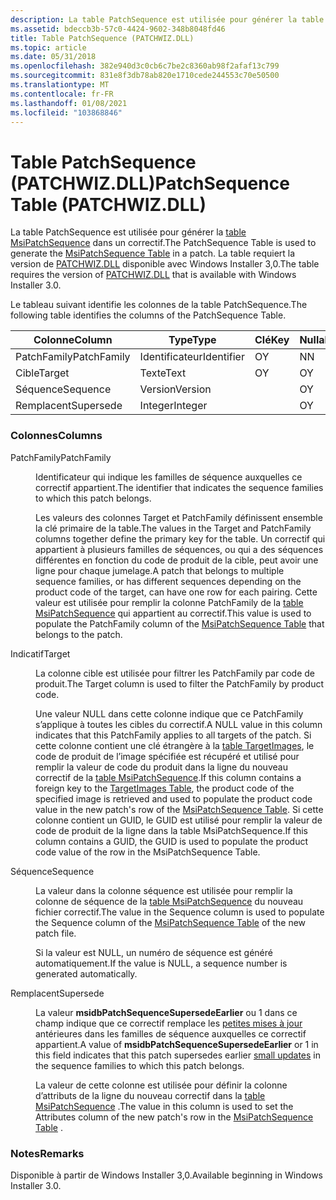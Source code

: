 ```yaml
---
description: La table PatchSequence est utilisée pour générer la table MsiPatchSequence dans un correctif. La table requiert la version de PATCHWIZ.DLL disponible avec Windows Installer&\# 160 ; 3.0.
ms.assetid: bdeccb3b-57c0-4424-9602-348b8048fd46
title: Table PatchSequence (PATCHWIZ.DLL)
ms.topic: article
ms.date: 05/31/2018
ms.openlocfilehash: 382e940d3c0cb6c7be2c8360ab98f2afaf13c799
ms.sourcegitcommit: 831e8f3db78ab820e1710cede244553c70e50500
ms.translationtype: MT
ms.contentlocale: fr-FR
ms.lasthandoff: 01/08/2021
ms.locfileid: "103868846"
---
```

# <a name="patchsequence-table-patchwizdll"></a><span data-ttu-id="3aeca-104">Table PatchSequence (PATCHWIZ.DLL)</span><span class="sxs-lookup"><span data-stu-id="3aeca-104">PatchSequence Table (PATCHWIZ.DLL)</span></span>

<span data-ttu-id="3aeca-105">La table PatchSequence est utilisée pour générer la [table MsiPatchSequence](msipatchsequence-table.md) dans un correctif.</span><span class="sxs-lookup"><span data-stu-id="3aeca-105">The PatchSequence Table is used to generate the [MsiPatchSequence Table](msipatchsequence-table.md) in a patch.</span></span> <span data-ttu-id="3aeca-106">La table requiert la version de [PATCHWIZ.DLL](patchwiz-dll.md) disponible avec Windows Installer 3,0.</span><span class="sxs-lookup"><span data-stu-id="3aeca-106">The table requires the version of [PATCHWIZ.DLL](patchwiz-dll.md) that is available with Windows Installer 3.0.</span></span>

<span data-ttu-id="3aeca-107">Le tableau suivant identifie les colonnes de la table PatchSequence.</span><span class="sxs-lookup"><span data-stu-id="3aeca-107">The following table identifies the columns of the PatchSequence Table.</span></span>



| <span data-ttu-id="3aeca-108">Colonne</span><span class="sxs-lookup"><span data-stu-id="3aeca-108">Column</span></span>      | <span data-ttu-id="3aeca-109">Type</span><span class="sxs-lookup"><span data-stu-id="3aeca-109">Type</span></span>       | <span data-ttu-id="3aeca-110">Clé</span><span class="sxs-lookup"><span data-stu-id="3aeca-110">Key</span></span> | <span data-ttu-id="3aeca-111">Nullable</span><span class="sxs-lookup"><span data-stu-id="3aeca-111">Nullable</span></span> |
|-------------|------------|-----|----------|
| <span data-ttu-id="3aeca-112">PatchFamily</span><span class="sxs-lookup"><span data-stu-id="3aeca-112">PatchFamily</span></span> | <span data-ttu-id="3aeca-113">Identificateur</span><span class="sxs-lookup"><span data-stu-id="3aeca-113">Identifier</span></span> | <span data-ttu-id="3aeca-114">O</span><span class="sxs-lookup"><span data-stu-id="3aeca-114">Y</span></span>   | <span data-ttu-id="3aeca-115">N</span><span class="sxs-lookup"><span data-stu-id="3aeca-115">N</span></span>        |
| <span data-ttu-id="3aeca-116">Cible</span><span class="sxs-lookup"><span data-stu-id="3aeca-116">Target</span></span>      | <span data-ttu-id="3aeca-117">Texte</span><span class="sxs-lookup"><span data-stu-id="3aeca-117">Text</span></span>       | <span data-ttu-id="3aeca-118">O</span><span class="sxs-lookup"><span data-stu-id="3aeca-118">Y</span></span>   | <span data-ttu-id="3aeca-119">O</span><span class="sxs-lookup"><span data-stu-id="3aeca-119">Y</span></span>        |
| <span data-ttu-id="3aeca-120">Séquence</span><span class="sxs-lookup"><span data-stu-id="3aeca-120">Sequence</span></span>    | <span data-ttu-id="3aeca-121">Version</span><span class="sxs-lookup"><span data-stu-id="3aeca-121">Version</span></span>    |     | <span data-ttu-id="3aeca-122">O</span><span class="sxs-lookup"><span data-stu-id="3aeca-122">Y</span></span>        |
| <span data-ttu-id="3aeca-123">Remplacent</span><span class="sxs-lookup"><span data-stu-id="3aeca-123">Supersede</span></span>   | <span data-ttu-id="3aeca-124">Integer</span><span class="sxs-lookup"><span data-stu-id="3aeca-124">Integer</span></span>    |     | <span data-ttu-id="3aeca-125">O</span><span class="sxs-lookup"><span data-stu-id="3aeca-125">Y</span></span>        |



 

### <a name="columns"></a><span data-ttu-id="3aeca-126">Colonnes</span><span class="sxs-lookup"><span data-stu-id="3aeca-126">Columns</span></span>

<dl> <dt>

<span data-ttu-id="3aeca-127"><span id="PatchFamily"></span><span id="patchfamily"></span><span id="PATCHFAMILY"></span>PatchFamily</span><span class="sxs-lookup"><span data-stu-id="3aeca-127"><span id="PatchFamily"></span><span id="patchfamily"></span><span id="PATCHFAMILY"></span>PatchFamily</span></span>
</dt> <dd>

<span data-ttu-id="3aeca-128">Identificateur qui indique les familles de séquence auxquelles ce correctif appartient.</span><span class="sxs-lookup"><span data-stu-id="3aeca-128">The identifier that indicates the sequence families to which this patch belongs.</span></span>

<span data-ttu-id="3aeca-129">Les valeurs des colonnes Target et PatchFamily définissent ensemble la clé primaire de la table.</span><span class="sxs-lookup"><span data-stu-id="3aeca-129">The values in the Target and PatchFamily columns together define the primary key for the table.</span></span> <span data-ttu-id="3aeca-130">Un correctif qui appartient à plusieurs familles de séquences, ou qui a des séquences différentes en fonction du code de produit de la cible, peut avoir une ligne pour chaque jumelage.</span><span class="sxs-lookup"><span data-stu-id="3aeca-130">A patch that belongs to multiple sequence families, or has different sequences depending on the product code of the target, can have one row for each pairing.</span></span> <span data-ttu-id="3aeca-131">Cette valeur est utilisée pour remplir la colonne PatchFamily de la [table MsiPatchSequence](msipatchsequence-table.md) qui appartient au correctif.</span><span class="sxs-lookup"><span data-stu-id="3aeca-131">This value is used to populate the PatchFamily column of the [MsiPatchSequence Table](msipatchsequence-table.md) that belongs to the patch.</span></span>

</dd> <dt>

<span data-ttu-id="3aeca-132"><span id="Target"></span><span id="target"></span><span id="TARGET"></span>Indicatif</span><span class="sxs-lookup"><span data-stu-id="3aeca-132"><span id="Target"></span><span id="target"></span><span id="TARGET"></span>Target</span></span>
</dt> <dd>

<span data-ttu-id="3aeca-133">La colonne cible est utilisée pour filtrer les PatchFamily par code de produit.</span><span class="sxs-lookup"><span data-stu-id="3aeca-133">The Target column is used to filter the PatchFamily by product code.</span></span>

<span data-ttu-id="3aeca-134">Une valeur NULL dans cette colonne indique que ce PatchFamily s’applique à toutes les cibles du correctif.</span><span class="sxs-lookup"><span data-stu-id="3aeca-134">A NULL value in this column indicates that this PatchFamily applies to all targets of the patch.</span></span> <span data-ttu-id="3aeca-135">Si cette colonne contient une clé étrangère à la [table TargetImages](targetimages-table-patchwiz-dll-.md), le code de produit de l’image spécifiée est récupéré et utilisé pour remplir la valeur de code du produit dans la ligne du nouveau correctif de la [table MsiPatchSequence](msipatchsequence-table.md).</span><span class="sxs-lookup"><span data-stu-id="3aeca-135">If this column contains a foreign key to the [TargetImages Table](targetimages-table-patchwiz-dll-.md), the product code of the specified image is retrieved and used to populate the product code value in the new patch's row of the [MsiPatchSequence Table](msipatchsequence-table.md).</span></span> <span data-ttu-id="3aeca-136">Si cette colonne contient un GUID, le GUID est utilisé pour remplir la valeur de code de produit de la ligne dans la table MsiPatchSequence.</span><span class="sxs-lookup"><span data-stu-id="3aeca-136">If this column contains a GUID, the GUID is used to populate the product code value of the row in the MsiPatchSequence Table.</span></span>

</dd> <dt>

<span data-ttu-id="3aeca-137"><span id="Sequence"></span><span id="sequence"></span><span id="SEQUENCE"></span>Séquence</span><span class="sxs-lookup"><span data-stu-id="3aeca-137"><span id="Sequence"></span><span id="sequence"></span><span id="SEQUENCE"></span>Sequence</span></span>
</dt> <dd>

<span data-ttu-id="3aeca-138">La valeur dans la colonne séquence est utilisée pour remplir la colonne de séquence de la [table MsiPatchSequence](msipatchsequence-table.md) du nouveau fichier correctif.</span><span class="sxs-lookup"><span data-stu-id="3aeca-138">The value in the Sequence column is used to populate the Sequence column of the [MsiPatchSequence Table](msipatchsequence-table.md) of the new patch file.</span></span>

<span data-ttu-id="3aeca-139">Si la valeur est NULL, un numéro de séquence est généré automatiquement.</span><span class="sxs-lookup"><span data-stu-id="3aeca-139">If the value is NULL, a sequence number is generated automatically.</span></span>

</dd> <dt>

<span data-ttu-id="3aeca-140"><span id="Supersede"></span><span id="supersede"></span><span id="SUPERSEDE"></span>Remplacent</span><span class="sxs-lookup"><span data-stu-id="3aeca-140"><span id="Supersede"></span><span id="supersede"></span><span id="SUPERSEDE"></span>Supersede</span></span>
</dt> <dd>

<span data-ttu-id="3aeca-141">La valeur **msidbPatchSequenceSupersedeEarlier** ou 1 dans ce champ indique que ce correctif remplace les [petites mises à jour](small-updates.md) antérieures dans les familles de séquence auxquelles ce correctif appartient.</span><span class="sxs-lookup"><span data-stu-id="3aeca-141">A value of **msidbPatchSequenceSupersedeEarlier** or 1 in this field indicates that this patch supersedes earlier [small updates](small-updates.md) in the sequence families to which this patch belongs.</span></span>

<span data-ttu-id="3aeca-142">La valeur de cette colonne est utilisée pour définir la colonne d’attributs de la ligne du nouveau correctif dans la [table MsiPatchSequence](msipatchsequence-table.md) .</span><span class="sxs-lookup"><span data-stu-id="3aeca-142">The value in this column is used to set the Attributes column of the new patch's row in the [MsiPatchSequence Table](msipatchsequence-table.md) .</span></span>

</dd> </dl>

### <a name="remarks"></a><span data-ttu-id="3aeca-143">Notes</span><span class="sxs-lookup"><span data-stu-id="3aeca-143">Remarks</span></span>

<span data-ttu-id="3aeca-144">Disponible à partir de Windows Installer 3,0.</span><span class="sxs-lookup"><span data-stu-id="3aeca-144">Available beginning in Windows Installer 3.0.</span></span>

 

 



